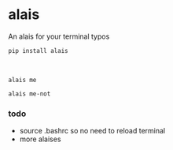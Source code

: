 # alais

An alais for your terminal typos

`pip install alais`

<br>

`alais me`

`alais me-not`

### todo
* source .bashrc so no need to reload terminal
* more alaises

